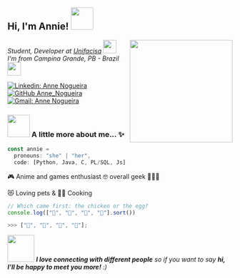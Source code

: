 <h2> Hi, I'm Annie! <img src="https://media.giphy.com/media/mGcNjsfWAjY5AEZNw6/giphy.gif" width="50"></h2>
<img align='right' src="https://media1.tenor.com/images/74128452cca455bc4543aec206a91cba/tenor.gif?itemid=12003112" width="230">
<p><em>Student, Developer at <a href="https://www.unifacisa.edu.br/home">Unifacisa</a> <img src="https://media.giphy.com/media/fYSnHlufseco8Fh93Z/giphy.gif" width="30"></br>I'm from Campina Grande, PB - Brazil <img src="https://media.giphy.com/media/WUlplcMpOCEmTGBtBW/giphy.gif" width="30"> 
</em></p>

[![Linkedin: Anne Nogueira](https://img.shields.io/badge/-Anne_Nogueira-blue?style=flat-square&logo=Linkedin&logoColor=white&link=www.linkedin.com/in/annie-bot)](https://www.linkedin.com/in/annie-bot/)
[![GitHub Anne_Nogueira](https://img.shields.io/github/followers/annie?label=follow&style=social)](https://github.com/annie-bot)
[![Gmail: Anne Nogueira](https://img.shields.io/badge/Gmail-Anne_Nogueira-red)](mailto:anne.nogueira@maisunifacisa.com.br)


### <img src="https://media.giphy.com/media/VgCDAzcKvsR6OM0uWg/giphy.gif" width="50"> A little more about me... ✨  

```javascript
const annie = 
  pronouns: "she" | "her",
  code: [Python, Java, C, PL/SQL, Js]
  ```
🎮 Anime and games enthusiast 🤓 overall geek 👩🏻‍🎤

😻 Loving pets & 👩‍🍳 Cooking
```javascript
// Which came first: the chicken or the egg?
console.log(["🥚", "🐣", "🐥", "🐔"].sort())

>>> ["🐔", "🐣", "🐥", "🥚"];
```

<img src="https://media.giphy.com/media/LnQjpWaON8nhr21vNW/giphy.gif" width="60"> <em><b>I love connecting with different people</b> so if you want to say <b>hi, I'll be happy to meet you more!</b> :)</em>
